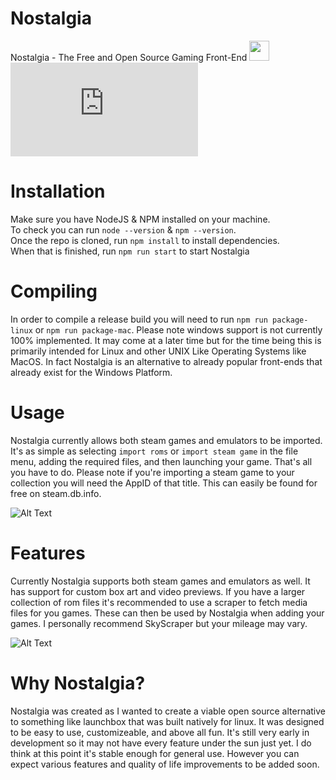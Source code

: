 # Nostalgia
Nostalgia - The Free and Open Source Gaming Front-End
<img width="32" height="32" src="https://i.imgur.com/UQz3tN9.png">
<br>
![Alt Text](https://gbatemp.net/proxy.php?image=https%3A%2F%2Fmedia4.giphy.com%2Fmedia%2F3b5a9dVpTJFmfauiHc%2Fgiphy.gif&hash=368cdbdded067611ade69850b54b49a0)

# Installation
Make sure you have NodeJS & NPM installed on your machine.
<br>
To check you can run `node --version` & `npm --version`.
<br>
Once the repo is cloned, run `npm install` to install dependencies.
<br>
When that is finished, run `npm run start` to start Nostalgia

# Compiling
In order to compile a release build you will need to run `npm run package-linux` or `npm run package-mac`.
Please note windows support is not currently 100% implemented. It may come at a later time but for the time
being this is primarily intended for Linux and other UNIX Like Operating Systems like MacOS. In fact Nostalgia
is an alternative to already popular front-ends that already exist for the Windows Platform.

# Usage
Nostalgia currently allows both steam games and emulators to be imported. It's as simple as selecting `import roms`
or `import steam game` in the file menu, adding the required files, and then launching your game. That's all you have to do. 
Please note if you're importing a steam game to your collection you will need the AppID of that title. This can easily be 
found for free on steam.db.info. 

![Alt Text](https://media3.giphy.com/media/hyJJeraLb0M0SvWffJ/giphy.gif)

# Features
Currently Nostalgia supports both steam games and emulators as well. It has support for custom box art
and video previews. If you have a larger collection of rom files it's recommended to use a scraper to fetch
media files for you games. These can then be used by Nostalgia when adding your games. I personally recommend
SkyScraper but your mileage may vary. 

![Alt Text](https://i.imgur.com/by30Sxd.png)

# Why Nostalgia?
Nostalgia was created as I wanted to create a viable open source alternative to something like launchbox that was built natively for
linux. It was designed to be easy to use, customizeable, and above all fun. It's still very early in development so it may not
have every feature under the sun just yet. I do think at this point it's stable enough for general use. However you can expect
various features and quality of life improvements to be added soon. 
